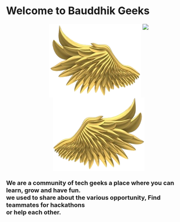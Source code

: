 # Welcome to Bauddhik Geeks

<p align="center">
<span>
  <img align="top" src="https://raw.githubusercontent.com/Nitesh-thapliyal/Nitesh-thapliyal/main/left.png" width="250" height="200"/> 

  <img src="https://cdn.discordapp.com/attachments/774181841535238165/888070855882596382/Bauddhik_-_Geeks_Logo_edit.png" width="250" />

  <img align="top" src="https://raw.githubusercontent.com/Nitesh-thapliyal/Nitesh-thapliyal/main/right.png" width="250" height="200"/> 

</span>
<h3>We are a community of tech geeks a place where you can learn, grow and have fun.<br> we used to share about the various opportunity, Find teammates for hackathons <br>or help each other.</h3>
</p>

